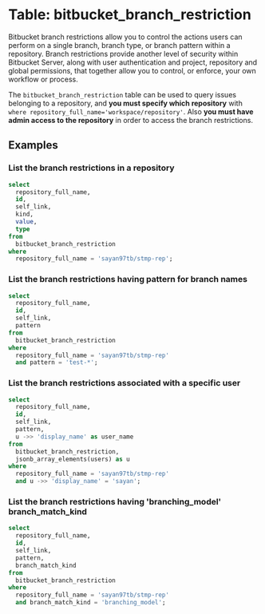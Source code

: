 # Table: bitbucket_branch_restriction

Bitbucket branch restrictions allow you to control the actions users can perform on a single branch, branch type, or branch pattern within a repository. Branch restrictions provide another level of security within Bitbucket Server, along with user authentication and project, repository and global permissions, that together allow you to control, or enforce, your own workflow or process.

The `bitbucket_branch_restriction` table can be used to query issues belonging to a repository, and **you must specify which repository** with `where repository_full_name='workspace/repository'`. Also **you must have admin access to the repository** in order to access the branch restrictions.

## Examples

### List the branch restrictions in a repository

```sql
select
  repository_full_name,
  id,
  self_link,
  kind,
  value,
  type
from
  bitbucket_branch_restriction
where
  repository_full_name = 'sayan97tb/stmp-rep';
```

### List the branch restrictions having pattern for branch names

```sql
select
  repository_full_name,
  id,
  self_link,
  pattern
from
  bitbucket_branch_restriction
where
  repository_full_name = 'sayan97tb/stmp-rep'
  and pattern = 'test-*';
```

### List the branch restrictions associated with a specific user

```sql
select
  repository_full_name,
  id,
  self_link,
  pattern,
  u ->> 'display_name' as user_name
from
  bitbucket_branch_restriction,
  jsonb_array_elements(users) as u
where
  repository_full_name = 'sayan97tb/stmp-rep'
  and u ->> 'display_name' = 'sayan';
```

### List the branch restrictions having 'branching_model' branch_match_kind

```sql
select
  repository_full_name,
  id,
  self_link,
  pattern,
  branch_match_kind
from
  bitbucket_branch_restriction
where
  repository_full_name = 'sayan97tb/stmp-rep'
  and branch_match_kind = 'branching_model';
```